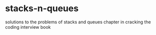 # stacks-n-queues
solutions to the problems of stacks and queues chapter in cracking the coding interview book
